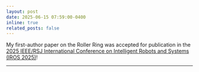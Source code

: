 ```yaml
---
layout: post
date: 2025-06-15 07:59:00-0400
inline: true
related_posts: false
---
```


My first-author paper on the Roller Ring was accepted for publication in the [2025 IEEE/RSJ International Conference on Intelligent Robots and Systems (IROS 2025)](https://www.iros25.org)!

---
